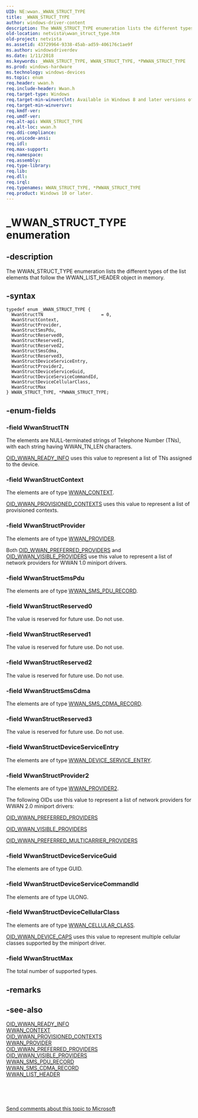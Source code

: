 ```yaml
---
UID: NE:wwan._WWAN_STRUCT_TYPE
title: _WWAN_STRUCT_TYPE
author: windows-driver-content
description: The WWAN_STRUCT_TYPE enumeration lists the different types of the list elements that follow the WWAN_LIST_HEADER object in memory.
old-location: netvista\wwan_struct_type.htm
old-project: netvista
ms.assetid: 43729964-9338-45ab-ad59-406176c1ae9f
ms.author: windowsdriverdev
ms.date: 1/11/2018
ms.keywords: _WWAN_STRUCT_TYPE, WWAN_STRUCT_TYPE, *PWWAN_STRUCT_TYPE
ms.prod: windows-hardware
ms.technology: windows-devices
ms.topic: enum
req.header: wwan.h
req.include-header: Wwan.h
req.target-type: Windows
req.target-min-winverclnt: Available in Windows 8 and later versions of Windows.
req.target-min-winversvr: 
req.kmdf-ver: 
req.umdf-ver: 
req.alt-api: WWAN_STRUCT_TYPE
req.alt-loc: wwan.h
req.ddi-compliance: 
req.unicode-ansi: 
req.idl: 
req.max-support: 
req.namespace: 
req.assembly: 
req.type-library: 
req.lib: 
req.dll: 
req.irql: 
req.typenames: WWAN_STRUCT_TYPE, *PWWAN_STRUCT_TYPE
req.product: Windows 10 or later.
---
```


# _WWAN_STRUCT_TYPE enumeration



## -description
The WWAN_STRUCT_TYPE enumeration lists the different types of the list elements that follow the
  WWAN_LIST_HEADER object in memory.



## -syntax

````
typedef enum _WWAN_STRUCT_TYPE { 
  WwanStructTN                      = 0,
  WwanStructContext,
  WwanStructProvider,
  WwanStructSmsPdu,
  WwanStructReserved0,
  WwanStructReserved1,
  WwanStructReserved2,
  WwanStructSmsCdma,
  WwanStructReserved3,
  WwanStructDeviceServiceEntry,
  WwanStructProvider2,
  WwanStructDeviceServiceGuid,
  WwanStructDeviceServiceCommandId,
  WwanStructDeviceCellularClass,
  WwanStructMax
} WWAN_STRUCT_TYPE, *PWWAN_STRUCT_TYPE;
````


## -enum-fields

### -field WwanStructTN

The elements are NULL-terminated strings of Telephone Number (TNs), with each string having
     WWAN_TN_LEN characters.
     


<a href="https://msdn.microsoft.com/library/windows/hardware/ff569833">OID_WWAN_READY_INFO</a> uses this value to
     represent a list of TNs assigned to the device.


### -field WwanStructContext

The elements are of type 
     <a href="..\wwan\ns-wwan-_wwan_context.md">WWAN_CONTEXT</a>.
     


<a href="netvista.oid_wwan_provisioned_contexts">
     OID_WWAN_PROVISIONED_CONTEXTS</a> uses this value to represent a list of provisioned
     contexts.


### -field WwanStructProvider

The elements are of type 
     <a href="..\wwan\ns-wwan-_wwan_provider.md">WWAN_PROVIDER</a>.
     

Both <a href="https://msdn.microsoft.com/library/windows/hardware/ff569830">OID_WWAN_PREFERRED_PROVIDERS</a> and 
     <a href="https://msdn.microsoft.com/library/windows/hardware/ff569843">OID_WWAN_VISIBLE_PROVIDERS</a> use this
     value to represent a list of network providers for WWAN 1.0 miniport drivers.


### -field WwanStructSmsPdu

The elements are of type 
     <a href="..\wwan\ns-wwan-_wwan_sms_pdu_record.md">WWAN_SMS_PDU_RECORD</a>.


### -field WwanStructReserved0

The value is reserved for future use. Do not use.


### -field WwanStructReserved1

The value is reserved for future use. Do not use.


### -field WwanStructReserved2

The value is reserved for future use. Do not use.


### -field WwanStructSmsCdma

The elements are of type 
     <a href="..\wwan\ns-wwan-_wwan_sms_cdma_record.md">WWAN_SMS_CDMA_RECORD</a>.


### -field WwanStructReserved3

The value is reserved for future use. Do not use.


### -field WwanStructDeviceServiceEntry

The elements are of type 
     <a href="..\wwan\ns-wwan-_wwan_device_service_entry.md">WWAN_DEVICE_SERVICE_ENTRY</a>.


### -field WwanStructProvider2

The elements are of type 
     <a href="..\wwan\ns-wwan-_wwan_provider2.md">WWAN_PROVIDER2</a>.

The following OIDs use this value to represent a list of network providers for WWAN 2.0 miniport drivers:


<a href="https://msdn.microsoft.com/library/windows/hardware/ff569830">OID_WWAN_PREFERRED_PROVIDERS</a>



<a href="https://msdn.microsoft.com/library/windows/hardware/ff569843">OID_WWAN_VISIBLE_PROVIDERS</a>



<a href="https://msdn.microsoft.com/library/windows/hardware/hh831868">OID_WWAN_PREFERRED_MULTICARRIER_PROVIDERS</a>



### -field WwanStructDeviceServiceGuid

The elements are of type 
     GUID.


### -field WwanStructDeviceServiceCommandId

The elements are of type ULONG.


### -field WwanStructDeviceCellularClass

The elements are of type <a href="..\wwan\ne-wwan-_wwan_cellular_class.md">WWAN_CELLULAR_CLASS</a>. 


<a href="https://msdn.microsoft.com/library/windows/hardware/ff569824">OID_WWAN_DEVICE_CAPS</a> uses this value to represent multiple cellular classes supported by the miniport driver.


### -field WwanStructMax

The total number of supported types.


## -remarks


## -see-also
<dl>
<dt>
<a href="https://msdn.microsoft.com/library/windows/hardware/ff569833">OID_WWAN_READY_INFO</a>
</dt>
<dt>
<a href="..\wwan\ns-wwan-_wwan_context.md">WWAN_CONTEXT</a>
</dt>
<dt>
<a href="https://msdn.microsoft.com/library/windows/hardware/ff569831">OID_WWAN_PROVISIONED_CONTEXTS</a>
</dt>
<dt>
<a href="..\wwan\ns-wwan-_wwan_provider.md">WWAN_PROVIDER</a>
</dt>
<dt>
<a href="https://msdn.microsoft.com/library/windows/hardware/ff569830">OID_WWAN_PREFERRED_PROVIDERS</a>
</dt>
<dt>
<a href="https://msdn.microsoft.com/library/windows/hardware/ff569843">OID_WWAN_VISIBLE_PROVIDERS</a>
</dt>
<dt>
<a href="..\wwan\ns-wwan-_wwan_sms_pdu_record.md">WWAN_SMS_PDU_RECORD</a>
</dt>
<dt>
<a href="..\wwan\ns-wwan-_wwan_sms_cdma_record.md">WWAN_SMS_CDMA_RECORD</a>
</dt>
<dt>
<a href="..\wwan\ns-wwan-_wwan_list_header.md">WWAN_LIST_HEADER</a>
</dt>
</dl>
 

 

<a href="mailto:wsddocfb@microsoft.com?subject=Documentation%20feedback [netvista\netvista]:%20WWAN_STRUCT_TYPE enumeration%20 RELEASE:%20(1/11/2018)&amp;body=%0A%0APRIVACY STATEMENT%0A%0AWe use your feedback to improve the documentation. We don't use your email address for any other purpose, and we'll remove your email address from our system after the issue that you're reporting is fixed. While we're working to fix this issue, we might send you an email message to ask for more info. Later, we might also send you an email message to let you know that we've addressed your feedback.%0A%0AFor more info about Microsoft's privacy policy, see http://privacy.microsoft.com/en-us/default.aspx." title="Send comments about this topic to Microsoft">Send comments about this topic to Microsoft</a>

